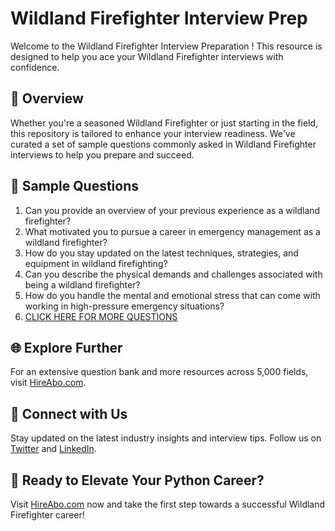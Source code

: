 # Wildland Firefighter Interview Prep

Welcome to the Wildland Firefighter Interview Preparation ! This resource is designed to help you ace your Wildland Firefighter interviews with confidence.

## 🚀 Overview

Whether you're a seasoned Wildland Firefighter or just starting in the field, this repository is tailored to enhance your interview readiness. We've curated a set of sample questions commonly asked in Wildland Firefighter interviews to help you prepare and succeed.

## 📝 Sample Questions

1. Can you provide an overview of your previous experience as a wildland firefighter?
2. What motivated you to pursue a career in emergency management as a wildland firefighter?
3. How do you stay updated on the latest techniques, strategies, and equipment in wildland firefighting?
4. Can you describe the physical demands and challenges associated with being a wildland firefighter?
5. How do you handle the mental and emotional stress that can come with working in high-pressure emergency situations?
6. [CLICK HERE FOR MORE QUESTIONS](https://hireabo.com/job/17_4_13/Wildland%20Firefighter)

## 🌐 Explore Further

For an extensive question bank and more resources across 5,000 fields, visit [HireAbo.com](https://www.hireabo.com).

## 📱 Connect with Us

Stay updated on the latest industry insights and interview tips. Follow us on [Twitter](https://twitter.com/hireabo) and [LinkedIn](https://www.linkedin.com/in/hire-abo-3609972a8/).

## 🚀 Ready to Elevate Your Python Career?

Visit [HireAbo.com](https://www.hireabo.com) now and take the first step towards a successful Wildland Firefighter career!